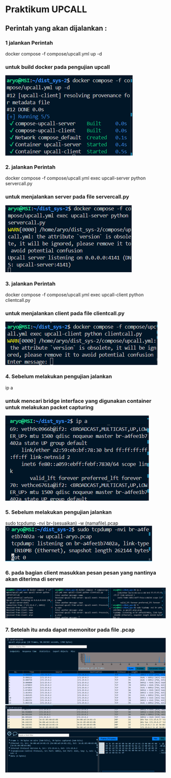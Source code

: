 # Praktikum UPCALL
## Perintah yang akan dijalankan :

### 1 jalankan Perintah
docker compose -f compose/upcall.yml up -d
### untuk build docker pada pengujian upcall
![alt text](img/image1.png)
### 2. jalankan Perintah
docker compose -f compose/upcall.yml exec upcall-server python servercall.py
### untuk menjalankan server pada file servercall.py
![alt text](img/image2.png)
### 3. jalankan Perintah
docker compose -f compose/upcall.yml exec upcall-client python clientcall.py
### untuk menjalankan client pada file clientcall.py
![alt text](img/image3.png)
### 4. Sebelum melakukan pengujian jalankan 
ip a
### untuk mencari bridge interface yang digunakan container untuk melakukan packet capturing
![alt text](img/image4.png)
### 5. Sebelum melakukan pengujian jalankan 
sudo tcpdump -nvi br-(sesuaikan) -w (namafile).pcap
![alt text](img/image5.png)
### 6. pada bagian client masukkan pesan pesan yang nantinya akan diterima di server
![alt text](img/image6.png)
### 7. Setelah itu anda dapat memonitor pada file .pcap
![alt text](img/image7.png)
![alt text](img/image8.png)
